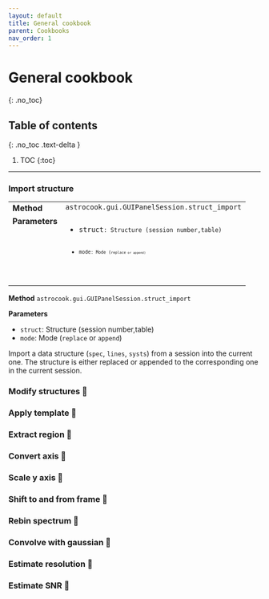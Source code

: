 ```yaml
---
layout: default
title: General cookbook
parent: Cookbooks
nav_order: 1
---
```


# General cookbook
{: .no_toc}

## Table of contents
{: .no_toc .text-delta }

1. TOC
{:toc}
---

### Import structure

<table>
  <tbody>
    <tr>
      <td style="vertical-align:top"><strong>Method</strong></td>
      <td style="vertical-align:top"><code>astrocook.gui.GUIPanelSession.struct_import<code></td>
    </tr>
    <tr>
      <td style="vertical-align:top"><strong>Parameters</strong></td>
      <td style="vertical-align:top">
        <ul>
          <li><code>struct<code>: Structure (session number,table)</li>
          <li><code>mode<code>: Mode (<code>replace<code> or <code>append<code>)</li>
        </ul>
      </td>
    </tr>
  </tbody>
</table>

**Method** `astrocook.gui.GUIPanelSession.struct_import`

**Parameters**
* `struct`: Structure (session number,table)
* `mode`: Mode (`replace` or `append`)

Import a data structure (`spec`, `lines`, `systs`) from a session into the current one. The structure is either replaced or appended to the corresponding one in the current session.

### Modify structures 🚧

### Apply template 🚧

### Extract region 🚧

### Convert axis 🚧

### Scale y axis 🚧

### Shift to and from frame 🚧

### Rebin spectrum 🚧

### Convolve with gaussian  🚧

### Estimate resolution  🚧

### Estimate SNR 🚧
